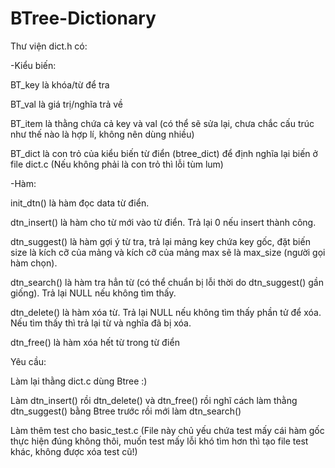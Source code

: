# BTree-Dictionary

Thư viện dict.h có:


-Kiểu biến:

BT_key là khóa/từ để tra

BT_val là giá trị/nghĩa trả về

BT_item là thằng chứa cả key và val (có thể sẽ sửa lại, chưa chắc cấu trúc như thế nào là hợp lí, không nên dùng nhiều)

BT_dict là con trỏ của kiểu biến từ điển (btree_dict) để định nghĩa lại biến ở file dict.c (Nếu không phải là con trỏ thì lỗi tùm lum)


-Hàm:

init_dtn() là hàm đọc data từ điển.

dtn_insert() là hàm cho từ mới vào từ điển. Trả lại 0 nếu insert thành công.

dtn_suggest() là hàm gợi ý từ tra, trả lại mảng key chứa key gốc, đặt biến size là kích cỡ của mảng và kích cỡ của mảng max sẽ là max_size (người gọi hàm chọn).

dtn_search() là hàm tra hẳn từ (có thể chuẩn bị lỗi thời do dtn_suggest() gần giống). Trả lại NULL nếu không tìm thấy.

dtn_delete() là hàm xóa từ. Trả lại NULL nếu không tìm thấy phần tử để xóa. Nếu tìm thấy thì trả lại từ và nghĩa đã bị xóa.

dtn_free() là hàm xóa hết từ trong từ điển

Yêu cầu:

Làm lại thằng dict.c dùng Btree :)

Làm dtn_insert() rồi dtn_delete() và dtn_free() rồi nghĩ cách làm thằng dtn_suggest() bằng Btree trước rồi mới làm dtn_search()

Làm thêm test cho basic_test.c (File này chủ yếu chứa test mấy cái hàm gốc thực hiện đúng không thôi, muốn test mấy lỗi khó tìm hơn thì tạo file test khác, không được xóa test cũ!)
